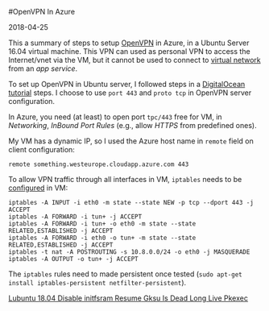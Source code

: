 #OpenVPN In Azure

2018-04-25

<!--- tags: linux devops -->

This a summary of steps to setup [OpenVPN](https://openvpn.net/index.php/open-source/downloads.html) in Azure, in a Ubuntu Server 16.04 virtual machine. This VPN can used as personal VPN to access the Internet/vnet via the VM, but it cannot be used to connect to [virtual network](https://docs.microsoft.com/en-us/azure/app-service/web-sites-integrate-with-vnet) from an *app service*.

To set up OpenVPN in Ubuntu server, I followed steps in a [DigitalOcean tutorial](https://www.digitalocean.com/community/tutorials/how-to-set-up-an-openvpn-server-on-ubuntu-16-04) steps. I choose to use `port 443` and `proto tcp` in OpenVPN server configuration.

In Azure, you need (at least) to open port `tpc/443` free for VM, in *Networking*, *InBound Port Rules* (e.g., allow *HTTPS* from predefined ones).

My VM has a dynamic IP, so I used the Azure host name in `remote` field on client configuration:

```
remote something.westeurope.cloudapp.azure.com 443
```

To allow VPN traffic through all interfaces in VM, `iptables` needs to be [configured](https://arashmilani.com/post?id=53) in VM:

```
iptables -A INPUT -i eth0 -m state --state NEW -p tcp --dport 443 -j ACCEPT
iptables -A FORWARD -i tun+ -j ACCEPT
iptables -A FORWARD -i tun+ -o eth0 -m state --state RELATED,ESTABLISHED -j ACCEPT
iptables -A FORWARD -i eth0 -o tun+ -m state --state RELATED,ESTABLISHED -j ACCEPT
iptables -t nat -A POSTROUTING -s 10.8.0.0/24 -o eth0 -j MASQUERADE
iptables -A OUTPUT -o tun+ -j ACCEPT
```

The `iptables` rules need to made persistent once tested (`sudo apt-get install iptables-persistent netfilter-persistent`).

<ins class='nfooter'><a rel='prev' id='fprev' href='#blog/2018/2018-04-26-Lubuntu-18.04-Disable-initfsram-Resume.md'>Lubuntu 18.04 Disable initfsram Resume</a> <a rel='next' id='fnext' href='#blog/2018/2018-04-24-Gksu-Is-Dead-Long-Live-Pkexec.md'>Gksu Is Dead Long Live Pkexec</a></ins>
